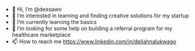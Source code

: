 - 👋 Hi, I’m @deesawo
- 👀 I’m interested in learning and finding creative solutions for my startup
- 🌱 I’m currently learning the basics
- 💞️ I’m looking for some help on building a referral program for my healthcare marketplace 
- 📫 How to reach me https://www.linkedin.com/in/deliahnalukwago

<!---
deesawo/deesawo is a ✨ special ✨ repository because its `README.md` (this file) appears on your GitHub profile.
You can click the Preview link to take a look at your changes.
--->
